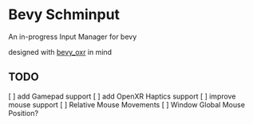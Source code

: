 # Bevy Schminput

An in-progress Input Manager for bevy

designed with [bevy_oxr](https://github.com/awtterpip/bevy_oxr) in mind

## TODO

[ ] add Gamepad support
[ ] add OpenXR Haptics support
[ ] improve mouse support
    [ ] Relative Mouse Movements
    [ ] Window Global Mouse Position?
